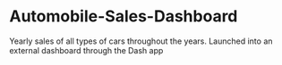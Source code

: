 # Automobile-Sales-Dashboard
Yearly sales of all types of cars throughout the years. Launched into an external dashboard through the Dash app
